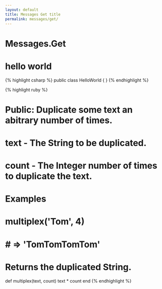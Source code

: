 ```yaml
---
layout: default
title: Messages Get title
permalink: messages/get/
---
```


<h1>Messages.Get</h1>

# hello world

{% highlight csharp %}
public class HelloWorld { }
{% endhighlight %}


{% highlight ruby %}
# Public: Duplicate some text an abitrary number of times.
#
# text  - The String to be duplicated.
# count - The Integer number of times to duplicate the text.
#
# Examples
#
#   multiplex('Tom', 4)
#   # => 'TomTomTomTom'
#
# Returns the duplicated String.
def multiplex(text, count)
  text * count
end
{% endhighlight %}
